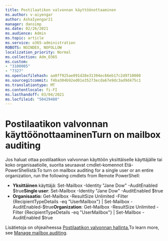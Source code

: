```yaml
---
title: Postilaatikon valvonnan käyttöönottaaminen
ms.author: v-aiyengar
author: AshaIyengar21
manager: dansimp
ms.date: 02/26/2021
ms.audience: Admin
ms.topic: article
ms.service: o365-administration
ROBOTS: NOINDEX, NOFOLLOW
localization_priority: Normal
ms.collection: Adm_O365
ms.custom:
- "3100005"
- "7327"
ms.openlocfilehash: aa0ff925ae891d28e31394ec66eb17c2d9710008
ms.sourcegitcommit: f4ba304b92ed01e35273ecda67e9dc3ad9d475c1
ms.translationtype: MT
ms.contentlocale: fi-FI
ms.lasthandoff: 03/04/2021
ms.locfileid: "50429480"
---
```

# <a name="turn-on-mailbox-auditing"></a><span data-ttu-id="c7aee-102">Postilaatikon valvonnan käyttöönottaaminen</span><span class="sxs-lookup"><span data-stu-id="c7aee-102">Turn on mailbox auditing</span></span>

<span data-ttu-id="c7aee-103">Jos haluat ottaa postilaatikon valvonnan käyttöön yksittäiselle käyttäjälle tai koko organisaatiolle, suorita seuraavat cmdlet-komennot Etä-PowerShellistä:</span><span class="sxs-lookup"><span data-stu-id="c7aee-103">To turn on mailbox auditing for a single user or an entire organization, run the following cmdlets from Remote PowerShell:</span></span>

- <span data-ttu-id="c7aee-104">**Yksittäinen** käyttäjä: Set-Mailbox -Identity "Jane Dow" -AuditEnabled $true</span><span class="sxs-lookup"><span data-stu-id="c7aee-104">**Single user**: Set-Mailbox -Identity "Jane Dow" -AuditEnabled $true</span></span>
- <span data-ttu-id="c7aee-105">**Organisaatio:** Get-Mailbox -ResultSize Unlimited -Filter {RecipientTypeDetails -eq "UserMailbox"} | Set-Mailbox -AuditEnabled-$true</span><span class="sxs-lookup"><span data-stu-id="c7aee-105">**Organization**: Get-Mailbox -ResultSize Unlimited -Filter {RecipientTypeDetails -eq "UserMailbox"} | Set-Mailbox -AuditEnabled $true</span></span>

<span data-ttu-id="c7aee-106">Lisätietoja on ohjeaiheessa [Postilaatikon valvonnan hallinta.](https://go.microsoft.com/fwlink/?linkid=2103668)</span><span class="sxs-lookup"><span data-stu-id="c7aee-106">To learn more, see [Manage mailbox auditing](https://go.microsoft.com/fwlink/?linkid=2103668).</span></span>